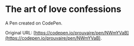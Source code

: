 # The art of love confessions

A Pen created on CodePen.

Original URL: [https://codepen.io/prouvaire/pen/NWmYVaB](https://codepen.io/prouvaire/pen/NWmYVaB).

